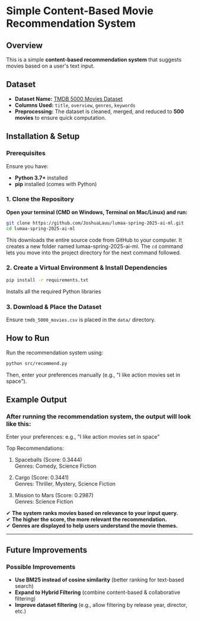 # Simple Content-Based Movie Recommendation System 

## Overview
This is a simple **content-based recommendation system** that suggests movies based on a user's text input.

## Dataset 
- **Dataset Name:** [TMDB 5000 Movies Dataset](https://www.kaggle.com/datasets/tmdb/tmdb-movie-metadata)
- **Columns Used:** `title`, `overview`, `genres`, `keywords`
- **Preprocessing:** The dataset is cleaned, merged, and reduced to **500 movies** to ensure quick computation.


## Installation & Setup

### **Prerequisites**
Ensure you have:
- **Python 3.7+** installed
- **pip** installed (comes with Python)

### 1. **Clone the Repository**
**Open your terminal (CMD on Windows, Terminal on Mac/Linux) and run:**
```sh
git clone https://github.com/JoshuaLauu/lumaa-spring-2025-ai-ml.git
cd lumaa-spring-2025-ai-ml
```
This downloads the entire source code from GitHub to your computer.
It creates a new folder named lumaa-spring-2025-ai-ml.
The `cd` command lets you move into the project directory for the next command followed.

### 2. **Create a Virtual Environment & Install Dependencies**
```sh
pip install -r requirements.txt
```
Installs all the required Python libraries 
### 3. **Download & Place the Dataset**
Ensure `tmdb_5000_movies.csv` is placed in the `data/` directory.

## How to Run
Run the recommendation system using:
```sh
python src/recommend.py
```
Then, enter your preferences manually (e.g., "I like action movies set in space").

## Example Output
### After running the recommendation system, the output will look like this:

Enter your preferences: e.g., "I like action movies set in space"

Top Recommendations:

1. Spaceballs (Score: 0.3444)  
    Genres: Comedy, Science Fiction

2. Cargo (Score: 0.3441)     
             Genres: Thriller, Mystery, Science Fiction

3. Mission to Mars (Score: 0.2987)              
   Genres: Science Fiction



✔ **The system ranks movies based on relevance to your input query.**  
✔ **The higher the score, the more relevant the recommendation.**  
✔ **Genres are displayed to help users understand the movie themes.**  

---
## Future Improvements

### **Possible Improvements**
- **Use BM25 instead of cosine similarity** (better ranking for text-based search)  
- **Expand to Hybrid Filtering** (combine content-based & collaborative filtering)  
- **Improve dataset filtering** (e.g., allow filtering by release year, director, etc.) 